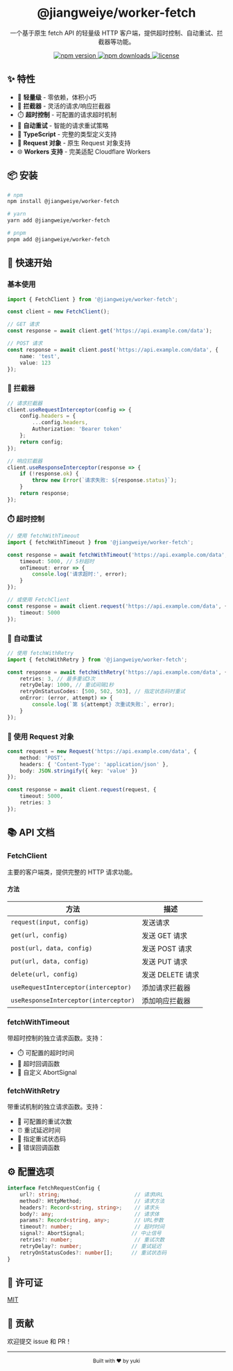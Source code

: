 <div align="center">
  <h1>@jiangweiye/worker-fetch</h1>
  <p>一个基于原生 fetch API 的轻量级 HTTP 客户端，提供超时控制、自动重试、拦截器等功能。</p>
  <p>
    <a href="https://www.npmjs.com/package/@jiangweiye/worker-fetch">
      <img src="https://img.shields.io/npm/v/@jiangweiye/worker-fetch.svg" alt="npm version" />
    </a>
    <a href="https://www.npmjs.com/package/@jiangweiye/worker-fetch">
      <img src="https://img.shields.io/npm/dm/@jiangweiye/worker-fetch.svg" alt="npm downloads" />
    </a>
    <a href="https://github.com/yourusername/worker-fetch/blob/main/LICENSE">
      <img src="https://img.shields.io/npm/l/@jiangweiye/worker-fetch.svg" alt="license" />
    </a>
  </p>
</div>

## ✨ 特性

-   🚀 **轻量级** - 零依赖，体积小巧
-   🔄 **拦截器** - 灵活的请求/响应拦截器
-   ⏱️ **超时控制** - 可配置的请求超时机制
-   🔁 **自动重试** - 智能的请求重试策略
-   🎯 **TypeScript** - 完整的类型定义支持
-   💫 **Request 对象** - 原生 Request 对象支持
-   🌐 **Workers 支持** - 完美适配 Cloudflare Workers

## 📦 安装

```bash
# npm
npm install @jiangweiye/worker-fetch

# yarn
yarn add @jiangweiye/worker-fetch

# pnpm
pnpm add @jiangweiye/worker-fetch
```

## 🚀 快速开始

### 基本使用

```typescript
import { FetchClient } from '@jiangweiye/worker-fetch';

const client = new FetchClient();

// GET 请求
const response = await client.get('https://api.example.com/data');

// POST 请求
const response = await client.post('https://api.example.com/data', {
    name: 'test',
    value: 123
});
```

### 🔌 拦截器

```typescript
// 请求拦截器
client.useRequestInterceptor(config => {
    config.headers = {
        ...config.headers,
        Authorization: 'Bearer token'
    };
    return config;
});

// 响应拦截器
client.useResponseInterceptor(response => {
    if (!response.ok) {
        throw new Error(`请求失败: ${response.status}`);
    }
    return response;
});
```

### ⏱️ 超时控制

```typescript
// 使用 fetchWithTimeout
import { fetchWithTimeout } from '@jiangweiye/worker-fetch';

const response = await fetchWithTimeout('https://api.example.com/data', {
    timeout: 5000, // 5秒超时
    onTimeout: error => {
        console.log('请求超时:', error);
    }
});

// 或使用 FetchClient
const response = await client.request('https://api.example.com/data', {
    timeout: 5000
});
```

### 🔄 自动重试

```typescript
// 使用 fetchWithRetry
import { fetchWithRetry } from '@jiangweiye/worker-fetch';

const response = await fetchWithRetry('https://api.example.com/data', {
    retries: 3, // 最多重试3次
    retryDelay: 1000, // 重试间隔1秒
    retryOnStatusCodes: [500, 502, 503], // 指定状态码时重试
    onError: (error, attempt) => {
        console.log(`第 ${attempt} 次重试失败:`, error);
    }
});
```

### 💫 使用 Request 对象

```typescript
const request = new Request('https://api.example.com/data', {
    method: 'POST',
    headers: { 'Content-Type': 'application/json' },
    body: JSON.stringify({ key: 'value' })
});

const response = await client.request(request, {
    timeout: 5000,
    retries: 3
});
```

## 📚 API 文档

### FetchClient

主要的客户端类，提供完整的 HTTP 请求功能。

#### 方法

| 方法 | 描述 |
|------|------|
| `request(input, config)` | 发送请求 |
| `get(url, config)` | 发送 GET 请求 |
| `post(url, data, config)` | 发送 POST 请求 |
| `put(url, data, config)` | 发送 PUT 请求 |
| `delete(url, config)` | 发送 DELETE 请求 |
| `useRequestInterceptor(interceptor)` | 添加请求拦截器 |
| `useResponseInterceptor(interceptor)` | 添加响应拦截器 |

### fetchWithTimeout

带超时控制的独立请求函数。支持：
- ⏱️ 可配置的超时时间
- 🔔 超时回调函数
- 🎯 自定义 AbortSignal

### fetchWithRetry

带重试机制的独立请求函数。支持：
- 🔄 可配置的重试次数
- ⏰ 重试延迟时间
- 🎯 指定重试状态码
- 📢 错误回调函数

## ⚙️ 配置选项

```typescript
interface FetchRequestConfig {
    url?: string;                        // 请求URL
    method?: HttpMethod;                 // 请求方法
    headers?: Record<string, string>;    // 请求头
    body?: any;                          // 请求体
    params?: Record<string, any>;        // URL参数
    timeout?: number;                    // 超时时间
    signal?: AbortSignal;               // 中止信号
    retries?: number;                    // 重试次数
    retryDelay?: number;                // 重试延迟
    retryOnStatusCodes?: number[];      // 重试状态码
}
```

## 📄 许可证

[MIT](./LICENSE)

## 🤝 贡献

欢迎提交 issue 和 PR！

---

<div align="center">
  <sub>Built with ❤️ by yuki</sub>
</div>
